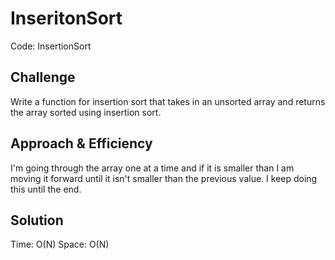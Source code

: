 # InseritonSort
Code: InsertionSort

## Challenge
Write a function for insertion sort that takes in an unsorted array and returns the array sorted using insertion sort.

## Approach & Efficiency
I'm going through the array one at a time and if it is smaller than I am moving it forward until it isn't smaller than the previous value. I keep doing this until the end.

## Solution
Time: O(N)
Space: O(N)



